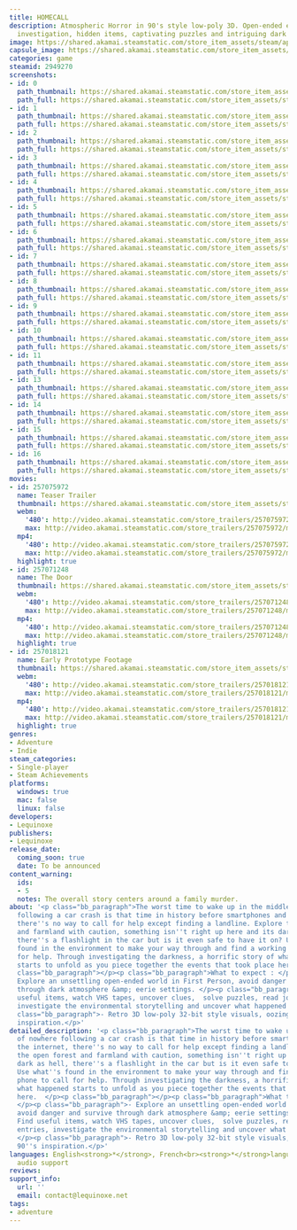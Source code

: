 ```yaml
---
title: HOMECALL
description: Atmospheric Horror in 90's style low-poly 3D. Open-ended exploration,
  investigation, hidden items, captivating puzzles and intriguing dark storyline.
image: https://shared.akamai.steamstatic.com/store_item_assets/steam/apps/2949270/header.jpg?t=1732515998
capsule_image: https://shared.akamai.steamstatic.com/store_item_assets/steam/apps/2949270/capsule_231x87.jpg?t=1732515998
categories: game
steamid: 2949270
screenshots:
- id: 0
  path_thumbnail: https://shared.akamai.steamstatic.com/store_item_assets/steam/apps/2949270/ss_df5798fbb91e2076d1439c9319622fda592d522a.600x338.jpg?t=1732515998
  path_full: https://shared.akamai.steamstatic.com/store_item_assets/steam/apps/2949270/ss_df5798fbb91e2076d1439c9319622fda592d522a.1920x1080.jpg?t=1732515998
- id: 1
  path_thumbnail: https://shared.akamai.steamstatic.com/store_item_assets/steam/apps/2949270/ss_443ab7ada64b00f30a3b1aa94e0a83c4b92d56f0.600x338.jpg?t=1732515998
  path_full: https://shared.akamai.steamstatic.com/store_item_assets/steam/apps/2949270/ss_443ab7ada64b00f30a3b1aa94e0a83c4b92d56f0.1920x1080.jpg?t=1732515998
- id: 2
  path_thumbnail: https://shared.akamai.steamstatic.com/store_item_assets/steam/apps/2949270/ss_e6a0d67407a8f0639c301f0c14161586966d4779.600x338.jpg?t=1732515998
  path_full: https://shared.akamai.steamstatic.com/store_item_assets/steam/apps/2949270/ss_e6a0d67407a8f0639c301f0c14161586966d4779.1920x1080.jpg?t=1732515998
- id: 3
  path_thumbnail: https://shared.akamai.steamstatic.com/store_item_assets/steam/apps/2949270/ss_c981b11d06be8de682a862ce9c3ca8a76c8cbec3.600x338.jpg?t=1732515998
  path_full: https://shared.akamai.steamstatic.com/store_item_assets/steam/apps/2949270/ss_c981b11d06be8de682a862ce9c3ca8a76c8cbec3.1920x1080.jpg?t=1732515998
- id: 4
  path_thumbnail: https://shared.akamai.steamstatic.com/store_item_assets/steam/apps/2949270/ss_d2c857fb264486a79c77481a0c2b96981a1eef58.600x338.jpg?t=1732515998
  path_full: https://shared.akamai.steamstatic.com/store_item_assets/steam/apps/2949270/ss_d2c857fb264486a79c77481a0c2b96981a1eef58.1920x1080.jpg?t=1732515998
- id: 5
  path_thumbnail: https://shared.akamai.steamstatic.com/store_item_assets/steam/apps/2949270/ss_239383750bfea55f9f11cc900de14dcb21591968.600x338.jpg?t=1732515998
  path_full: https://shared.akamai.steamstatic.com/store_item_assets/steam/apps/2949270/ss_239383750bfea55f9f11cc900de14dcb21591968.1920x1080.jpg?t=1732515998
- id: 6
  path_thumbnail: https://shared.akamai.steamstatic.com/store_item_assets/steam/apps/2949270/ss_a97c6cb1fcd2f626c1a88e958e57c539087e3a92.600x338.jpg?t=1732515998
  path_full: https://shared.akamai.steamstatic.com/store_item_assets/steam/apps/2949270/ss_a97c6cb1fcd2f626c1a88e958e57c539087e3a92.1920x1080.jpg?t=1732515998
- id: 7
  path_thumbnail: https://shared.akamai.steamstatic.com/store_item_assets/steam/apps/2949270/ss_123d88c38a09ea40846c1aac1d43fcf27beb22dd.600x338.jpg?t=1732515998
  path_full: https://shared.akamai.steamstatic.com/store_item_assets/steam/apps/2949270/ss_123d88c38a09ea40846c1aac1d43fcf27beb22dd.1920x1080.jpg?t=1732515998
- id: 8
  path_thumbnail: https://shared.akamai.steamstatic.com/store_item_assets/steam/apps/2949270/ss_c723acffe6c06b18c32d97496af1e2d3859be3c6.600x338.jpg?t=1732515998
  path_full: https://shared.akamai.steamstatic.com/store_item_assets/steam/apps/2949270/ss_c723acffe6c06b18c32d97496af1e2d3859be3c6.1920x1080.jpg?t=1732515998
- id: 9
  path_thumbnail: https://shared.akamai.steamstatic.com/store_item_assets/steam/apps/2949270/ss_b4d831cc77179b90b5f7dd15cc7ebc5a0ff7fe57.600x338.jpg?t=1732515998
  path_full: https://shared.akamai.steamstatic.com/store_item_assets/steam/apps/2949270/ss_b4d831cc77179b90b5f7dd15cc7ebc5a0ff7fe57.1920x1080.jpg?t=1732515998
- id: 10
  path_thumbnail: https://shared.akamai.steamstatic.com/store_item_assets/steam/apps/2949270/ss_fbffa3b39987cf8b5cd0a3eb13af8b119ade43f0.600x338.jpg?t=1732515998
  path_full: https://shared.akamai.steamstatic.com/store_item_assets/steam/apps/2949270/ss_fbffa3b39987cf8b5cd0a3eb13af8b119ade43f0.1920x1080.jpg?t=1732515998
- id: 11
  path_thumbnail: https://shared.akamai.steamstatic.com/store_item_assets/steam/apps/2949270/ss_e42d25ece05ccd4ee814ead73c35f17d3142dd30.600x338.jpg?t=1732515998
  path_full: https://shared.akamai.steamstatic.com/store_item_assets/steam/apps/2949270/ss_e42d25ece05ccd4ee814ead73c35f17d3142dd30.1920x1080.jpg?t=1732515998
- id: 13
  path_thumbnail: https://shared.akamai.steamstatic.com/store_item_assets/steam/apps/2949270/ss_4bdfe5508eb392012bf81996c68af42242ba65d7.600x338.jpg?t=1732515998
  path_full: https://shared.akamai.steamstatic.com/store_item_assets/steam/apps/2949270/ss_4bdfe5508eb392012bf81996c68af42242ba65d7.1920x1080.jpg?t=1732515998
- id: 14
  path_thumbnail: https://shared.akamai.steamstatic.com/store_item_assets/steam/apps/2949270/ss_129d5450fa140c5ad05950c24d99410bca0ee3e8.600x338.jpg?t=1732515998
  path_full: https://shared.akamai.steamstatic.com/store_item_assets/steam/apps/2949270/ss_129d5450fa140c5ad05950c24d99410bca0ee3e8.1920x1080.jpg?t=1732515998
- id: 15
  path_thumbnail: https://shared.akamai.steamstatic.com/store_item_assets/steam/apps/2949270/ss_235eb5a4b5bf9ec58bf8962b6e85670eb2446a2f.600x338.jpg?t=1732515998
  path_full: https://shared.akamai.steamstatic.com/store_item_assets/steam/apps/2949270/ss_235eb5a4b5bf9ec58bf8962b6e85670eb2446a2f.1920x1080.jpg?t=1732515998
- id: 16
  path_thumbnail: https://shared.akamai.steamstatic.com/store_item_assets/steam/apps/2949270/ss_5de7b60056ebe3f3ee4045c52ca5080b5960c8c6.600x338.jpg?t=1732515998
  path_full: https://shared.akamai.steamstatic.com/store_item_assets/steam/apps/2949270/ss_5de7b60056ebe3f3ee4045c52ca5080b5960c8c6.1920x1080.jpg?t=1732515998
movies:
- id: 257075972
  name: Teaser Trailer
  thumbnail: https://shared.akamai.steamstatic.com/store_item_assets/steam/apps/257075972/a59c88021a5157d17ae130d17503566da8616ded/movie_600x337.jpg?t=1732314904
  webm:
    '480': http://video.akamai.steamstatic.com/store_trailers/257075972/movie480_vp9.webm?t=1732314904
    max: http://video.akamai.steamstatic.com/store_trailers/257075972/movie_max_vp9.webm?t=1732314904
  mp4:
    '480': http://video.akamai.steamstatic.com/store_trailers/257075972/movie480.mp4?t=1732314904
    max: http://video.akamai.steamstatic.com/store_trailers/257075972/movie_max.mp4?t=1732314904
  highlight: true
- id: 257071248
  name: The Door
  thumbnail: https://shared.akamai.steamstatic.com/store_item_assets/steam/apps/257071248/f5238b5b24715370d6c1c062c41cc5866ac974d7/movie_600x337.jpg?t=1730869585
  webm:
    '480': http://video.akamai.steamstatic.com/store_trailers/257071248/movie480_vp9.webm?t=1730869585
    max: http://video.akamai.steamstatic.com/store_trailers/257071248/movie_max_vp9.webm?t=1730869585
  mp4:
    '480': http://video.akamai.steamstatic.com/store_trailers/257071248/movie480.mp4?t=1730869585
    max: http://video.akamai.steamstatic.com/store_trailers/257071248/movie_max.mp4?t=1730869585
  highlight: true
- id: 257018121
  name: Early Prototype Footage
  thumbnail: https://shared.akamai.steamstatic.com/store_item_assets/steam/apps/257018121/movie.293x165.jpg?t=1730868745
  webm:
    '480': http://video.akamai.steamstatic.com/store_trailers/257018121/movie480_vp9.webm?t=1730868745
    max: http://video.akamai.steamstatic.com/store_trailers/257018121/movie_max_vp9.webm?t=1730868745
  mp4:
    '480': http://video.akamai.steamstatic.com/store_trailers/257018121/movie480.mp4?t=1730868745
    max: http://video.akamai.steamstatic.com/store_trailers/257018121/movie_max.mp4?t=1730868745
  highlight: true
genres:
- Adventure
- Indie
steam_categories:
- Single-player
- Steam Achievements
platforms:
  windows: true
  mac: false
  linux: false
developers:
- Lequinoxe
publishers:
- Lequinoxe
release_date:
  coming_soon: true
  date: To be announced
content_warning:
  ids:
  - 5
  notes: The overall story centers around a family murder.
about: '<p class="bb_paragraph">The worst time to wake up in the middle of nowhere
  following a car crash is that time in history before smartphones and the internet,
  there''s no way to call for help except finding a landline. Explore the open forest
  and farmland with caution, something isn''t right up here and its dark as hell,
  there''s a flashlight in the car but is it even safe to have it on? Use what''s
  found in the environment to make your way through and find a working phone to call
  for help. Through investigating the darkness, a horrific story of what happened
  starts to unfold as you piece together the events that took place here.  </p><p
  class="bb_paragraph"></p><p class="bb_paragraph">What to expect : </p><p class="bb_paragraph">-
  Explore an unsettling open-ended world in First Person, avoid danger and survive
  through dark atmosphere &amp; eerie settings. </p><p class="bb_paragraph">- Find
  useful items, watch VHS tapes, uncover clues,  solve puzzles, read journal entries,
  investigate the environmental storytelling and uncover what happened here. </p><p
  class="bb_paragraph">- Retro 3D low-poly 32-bit style visuals, oozing with 90''s
  inspiration.</p>'
detailed_description: '<p class="bb_paragraph">The worst time to wake up in the middle
  of nowhere following a car crash is that time in history before smartphones and
  the internet, there''s no way to call for help except finding a landline. Explore
  the open forest and farmland with caution, something isn''t right up here and its
  dark as hell, there''s a flashlight in the car but is it even safe to have it on?
  Use what''s found in the environment to make your way through and find a working
  phone to call for help. Through investigating the darkness, a horrific story of
  what happened starts to unfold as you piece together the events that took place
  here.  </p><p class="bb_paragraph"></p><p class="bb_paragraph">What to expect :
  </p><p class="bb_paragraph">- Explore an unsettling open-ended world in First Person,
  avoid danger and survive through dark atmosphere &amp; eerie settings. </p><p class="bb_paragraph">-
  Find useful items, watch VHS tapes, uncover clues,  solve puzzles, read journal
  entries, investigate the environmental storytelling and uncover what happened here.
  </p><p class="bb_paragraph">- Retro 3D low-poly 32-bit style visuals, oozing with
  90''s inspiration.</p>'
languages: English<strong>*</strong>, French<br><strong>*</strong>languages with full
  audio support
reviews:
support_info:
  url: ''
  email: contact@lequinoxe.net
tags:
- adventure
---
```



